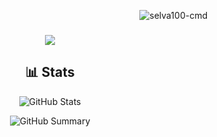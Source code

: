<p align="right"> <img src="https://komarev.com/ghpvc/?username=selva100-cmd&label=Profile%20views&color=0e75b6&size=24&style=century" alt="selva100-cmd" /> </p>
<h3 align="center">
  <img src="https://readme-typing-svg.herokuapp.com/?font=Righteous&size=35&center=true&vCenter=true&width=1600&height=70&duration=4000&lines=Hello+There!+I'm+Selva" />
</h3>

<h2 align="center">
  <strong>📊 Stats</strong>
</h2>

<p align="center">
  <img src="http://github-profile-summary-cards.vercel.app/api/cards/stats?username=selva100-cmd&theme=tokyonight" alt="GitHub Stats" />
</p>

<p align="center">
  <img src="http://github-profile-summary-cards.vercel.app/api/cards/profile-details?username=selva100-cmd&theme=tokyonight" alt="GitHub Summary" />
</p>



